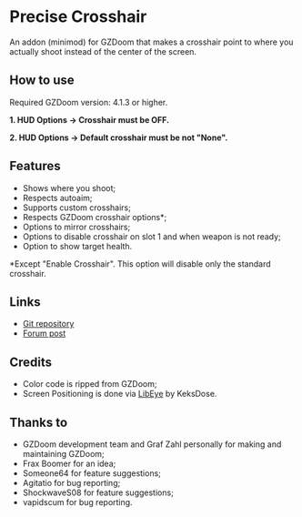 # Precise Crosshair

An addon (minimod) for GZDoom that makes a crosshair point to where you
actually shoot instead of the center of the screen.

## How to use

Required GZDoom version: 4.1.3 or higher.

**1. HUD Options -> Crosshair must be OFF.**

**2. HUD Options -> Default crosshair must be not "None".**

## Features

* Shows where you shoot;
* Respects autoaim;
* Supports custom crosshairs;
* Respects GZDoom crosshair options*;
* Options to mirror crosshairs;
* Options to disable crosshair on slot 1 and when weapon is not ready;
* Option to show target health.

*Except "Enable Crosshair". This option will disable only the standard crosshair.

## Links

* [Git repository](https://github.com/mmaulwurff/precise-crosshair)
* [Forum post](https://forum.zdoom.org/viewtopic.php?f=43&t=64788#p1104858)

## Credits

* Color code is ripped from GZDoom;
* Screen Positioning is done via [LibEye](https://forum.zdoom.org/viewtopic.php?f=105&t=64566#p1102157) by KeksDose.

## Thanks to

* GZDoom development team and Graf Zahl personally for making and maintaining GZDoom;
* Frax Boomer for an idea;
* Someone64 for feature suggestions;
* Agitatio for bug reporting;
* ShockwaveS08 for feature suggestions;
* vapidscum for bug reporting.
